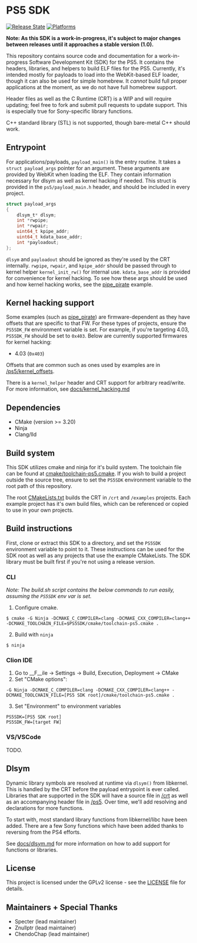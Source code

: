 # PS5 SDK

[![Release State](https://img.shields.io/badge/release%20state-beta-yellow.svg)](https://github.com/PS5Dev/PS5SDK) [![Platforms](https://img.shields.io/badge/platform-linux%20%7C%20windows%20%7C%20macos-lightgrey)](https://github.com/PS5Dev/PS5SDK)

**Note: As this SDK is a work-in-progress, it's subject to major changes between releases until it approaches a stable version (1.0).**

This repository contains source code and documentation for a work-in-progress Software Development Kit (SDK) for the PS5. It contains the headers, libraries, and helpers to build ELF files for the PS5. Currently, it's intended mostly for payloads to load into the WebKit-based ELF loader, though it can also be used for simple homebrew. It *cannot* build full proper applications at the moment, as we do not have full homebrew support.

Header files as well as the C Runtime (CRT) is a WIP and will require updating; feel free to fork and submit pull requests to update support. This is especially true for Sony-specific library functions.

C++ standard library (STL) is not supported, though bare-metal C++ should work.



## Entrypoint

For applications/payloads, `payload_main()` is the entry routine. It takes a `struct payload_args` pointer for an argument. These arguments are provided by WebKit when loading the ELF. They contain information necessary for dlsym as well as kernel hacking if needed. This struct is provided in the `ps5/payload_main.h` header, and should be included in every project.

```c
struct payload_args
{
    dlsym_t* dlsym;
    int *rwpipe;
    int *rwpair;
    uint64_t kpipe_addr;
    uint64_t kdata_base_addr;
    int *payloadout;
};
```

`dlsym` and `payloadout` should be ignored as they're used by the CRT internally. `rwpipe`, `rwpair`, and `kpipe_addr` should be passed through to kernel helper `kernel_init_rw()` for internal use. `kdata_base_addr` is provided for convenience for kernel hacking. To see how these args should be used and how kernel hacking works, see the [pipe_pirate](./examples/pipe_pirate) example.



## Kernel hacking support

Some examples (such as [pipe_pirate](./examples/pipe_pirate)) are firmware-dependent as they have offsets that are specific to that FW. For these types of projects, ensure the `PS5SDK_FW` environment variable is set. For example, if you're targeting 4.03, `PS5SDK_FW` should be set to `0x403`. Below are currently supported firmwares for kernel hacking:

- 4.03 (`0x403`)

Offsets that are common such as ones used by examples are in [/ps5/kernel_offsets](./ps5/kernel_offsets).

There is a `kernel_helper` header and CRT support for arbitrary read/write. For more information, see [docs/kernel_hacking.md](docs/kernel_hacking.md)



## Dependencies

- CMake (version >= 3.20)
- Ninja
- Clang/lld



## Build system

This SDK utilizes cmake and ninja for it's build system. The toolchain file can be found at [cmake/toolchain-ps5.cmake](./cmake/toolchain-ps5.cmake). If you wish to build a project outside the source tree, ensure to set the `PS5SDK` environment variable to the root path of this repository.

The root [CMakeLists.txt](./CMakeLists.txt) builds the CRT in `/crt` and `/examples` projects. Each example project has it's own build files, which can be referenced or copied to use in your own projects.



## Build instructions

First, clone or extract this SDK to a directory, and set the `PS5SDK` environment variable to point to it. These instructions can be used for the SDK root as well as any projects that use the example CMakeLists. The SDK library must be built first if you're not using a release version.

### CLI
*Note: The build.sh script contains the below commands to run easily, assuming the `PS5SDK` env var is set.*

1. Configure cmake.
```
$ cmake -G Ninja -DCMAKE_C_COMPILER=clang -DCMAKE_CXX_COMPILER=clang++ -DCMAKE_TOOLCHAIN_FILE=$PS5SDK/cmake/toolchain-ps5.cmake .
```
2. Build with `ninja`
```
$ ninja
```

### Clion IDE
1. Go to __F__ile -> Settings -> Build, Execution, Deployment -> CMake
2. Set "CMake options":
```
-G Ninja -DCMAKE_C_COMPILER=clang -DCMAKE_CXX_COMPILER=clang++ -DCMAKE_TOOLCHAIN_FILE=[PS5 SDK root]/cmake/toolchain-ps5.cmake .
```
3. Set "Environment" to environment variables
```
PS5SDK=[PS5 SDK root]
PS5SDK_FW=[target FW]
```

### VS/VSCode
TODO.



## Dlsym

Dynamic library symbols are resolved at runtime via `dlsym()` from libkernel. This is handled by the CRT before the payload entrypoint is ever called. Libraries that are supported in the SDK will have a source file in [/crt](./crt) as well as an accompanying header file in [/ps5](./ps5). Over time, we'll add resolving and declarations for more functions.

To start with, most standard library functions from libkernel/libc have been added. There are a few Sony functions which have been added thanks to reversing from the PS4 efforts.

See [docs/dlsym.md](./docs/dlsym.md) for more information on how to add support for functions or libraries.



## License

This project is licensed under the GPLv2 license - see the [LICENSE](./LICENSE) file for details.



## Maintainers + Special  Thanks

- Specter (lead maintainer)
- Znullptr (lead maintainer)
- ChendoChap (lead maintainer)
